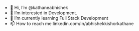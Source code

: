 - 👋 Hi, I’m @kathaneabhishek
- 👀 I’m interested in Development.
- 🌱 I’m currently learning Full Stack Development
- 📫 How to reach me linkedin.com/in/abhishekkishorkathane 


<!---
kathaneabhishek/kathaneabhishek is a ✨ special ✨ repository because its `README.md` (this file) appears on your GitHub profile.
You can click the Preview link to take a look at your changes.
--->
